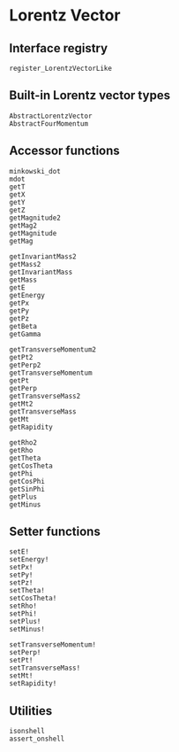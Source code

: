 # Lorentz Vector

## Interface registry

```@docs
register_LorentzVectorLike
```

## Built-in Lorentz vector types

```@docs
AbstractLorentzVector
AbstractFourMomentum
```

## Accessor functions

```@docs
minkowski_dot
mdot
getT
getX
getY
getZ
getMagnitude2
getMag2
getMagnitude
getMag

getInvariantMass2
getMass2
getInvariantMass
getMass
getE
getEnergy
getPx
getPy
getPz
getBeta
getGamma

getTransverseMomentum2
getPt2
getPerp2
getTransverseMomentum
getPt
getPerp
getTransverseMass2
getMt2
getTransverseMass
getMt
getRapidity

getRho2
getRho
getTheta
getCosTheta
getPhi
getCosPhi
getSinPhi
getPlus
getMinus
```

## Setter functions

```@docs
setE!
setEnergy!
setPx!
setPy!
setPz!
setTheta!
setCosTheta!
setRho!
setPhi!
setPlus!
setMinus!

setTransverseMomentum!
setPerp!
setPt!
setTransverseMass!
setMt!
setRapidity!
```

## Utilities

```@docs
isonshell
assert_onshell
```
